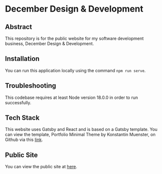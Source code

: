 # December Design & Development

## Abstract
This repository is for the public website for my software development business, December Design & Development.

## Installation
You can run this application locally using the command `npm run serve`.

## Troubleshooting
This codebase requires at least Node version 18.0.0 in order to run successfully.

## Tech Stack
This website uses Gatsby and React and is based on a Gatsby template. You can view the template, Portfolio Minimal Theme by Konstantin Muenster, on Github via this
[link](https://github.com/konstantinmuenster/gatsby-theme-portfolio-minimal).

## Public Site
You can view the public site at [here](https://decemberdevelopment.com).
